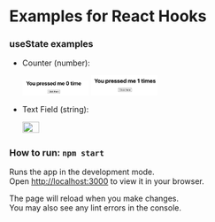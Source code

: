 # Examples for React Hooks

### useState examples
- Counter (number):
  
   <img src="image.png" width="25%" height="25%">
   <img src="image-1.png" width="25%" height="25%">

- Text Field (string):

  <img src="https://github.com/JessicaRodriguesFelix/react-learning/assets/40796998/bc2b3ee5-4bec-4cb9-9d50-e6265ed468d9)https://github.com/JessicaRodriguesFelix/react-learning/assets/40796998/bc2b3ee5-4bec-4cb9-9d50-e6265ed468d9" width="25%" height="25%"> 

### How to run: `npm start`

Runs the app in the development mode.\
Open [http://localhost:3000](http://localhost:3000) to view it in your browser.

The page will reload when you make changes.\
You may also see any lint errors in the console.
